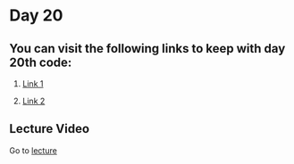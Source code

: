 # Day 20

## You can visit the following links to keep with day 20th code:

1. [Link 1](https://www.datacamp.com/community/tutorials/k-means-clustering-python)

2. [Link 2](https://upload.wikimedia.org/wikipedia/commons/e/ea/K-means_convergence.gif)

## Lecture Video

Go to [lecture](https://www.youtube.com/watch?v=WccMo2SjReE&ab_channel=DSCNEDxDSCUIT-poweredbyGoogleDevelopers)
